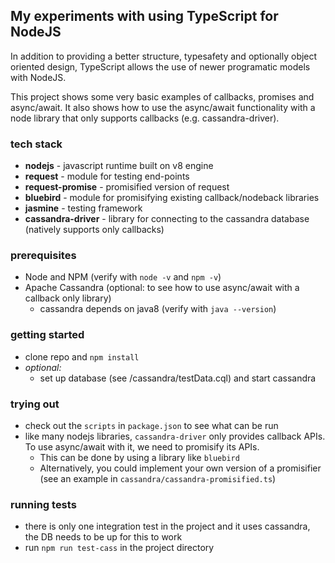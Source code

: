 ## My experiments with using TypeScript for NodeJS
In addition to providing a better structure, typesafety and optionally object oriented design, TypeScript allows the use of newer programatic models with NodeJS.

This project shows some very basic examples of callbacks, promises and async/await. It also shows how to use the async/await functionality with a node library that only supports callbacks (e.g. cassandra-driver).

### tech stack
* **nodejs** - javascript runtime built on v8 engine
* **request** - module for testing end-points
* **request-promise** - promisified version of request
* **bluebird** - module for promisifying existing callback/nodeback libraries
* **jasmine** - testing framework
* **cassandra-driver** - library for connecting to the cassandra database (natively supports only callbacks)

### prerequisites
* Node and NPM (verify with `node -v` and `npm -v`)
* Apache Cassandra (optional: to see how to use async/await with a callback only library)
    * cassandra depends on java8 (verify with `java --version`)

### getting started
* clone repo and `npm install`
* *optional:*
    * set up database (see /cassandra/testData.cql) and start cassandra

### trying out
* check out the `scripts` in `package.json` to see what can be run
* like many nodejs libraries, `cassandra-driver` only provides callback APIs. To use async/await with it, we need to promisify its APIs.
    * This can be done by using a library like `bluebird`
    * Alternatively, you could implement your own version of a promisifier (see an example in `cassandra/cassandra-promisified.ts`)

### running tests
* there is only one integration test in the project and it uses cassandra, the DB needs to be up for this to work
* run `npm run test-cass` in the project directory


